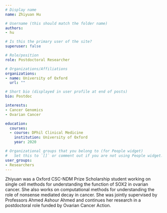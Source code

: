 ```yaml
---
# Display name
name: Zhiyuan Hu

# Username (this should match the folder name)
authors:
- hu

# Is this the primary user of the site?
superuser: false

# Role/position
role: Postdoctoral Researcher

# Organizations/Affiliations
organizations:
- name: University of Oxford
  url: ""

# Short bio (displayed in user profile at end of posts)
bio: Postdoc

interests:
- Cancer Genomics
- Ovarian Cancer

education:
  courses:
  - course: DPhil Clinical Medicine
    institution: University of Oxford
    year: 2020

# Organizational groups that you belong to (for People widget)
#   Set this to `[]` or comment out if you are not using People widget.
user_groups:
- Researchers
---
```


Zhiyuan was a Oxford CSC-NDM Prize Scholarship student working on single cell methods for understanding the function of SOX2 in ovarian cancer. She also works on computational methods for understanding the role of nonsense mediated decay in cancer. She was jointly supervised by Professors Ahmed Ashour Ahmed and continues her research in a postdoctoral role funded by Ovarian Cancer Action.
